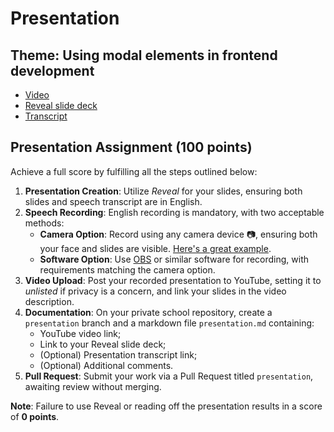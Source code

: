 # Presentation

## Theme: Using modal elements in frontend development

- [Video](https://youtu.be/hCA0dTTzbpk)
- [Reveal slide deck](https://rolling-scopes-school.github.io/mrhoft-JSFE2023Q4/presentation/)
- [Transcript](./transcript.md)

## Presentation Assignment (100 points)

Achieve a full score by fulfilling all the steps outlined below:

1. **Presentation Creation**: Utilize _Reveal_ for your slides, ensuring both slides and speech transcript are in English.
2. **Speech Recording**: English recording is mandatory, with two acceptable methods:
   - **Camera Option**: Record using any camera device 📷, ensuring both your face and slides are visible. [Here's a great example](https://www.youtube.com/watch?v=JezLAu4751Y&feature=youtu.be).
   - **Software Option**: Use [OBS](https://obsproject.com/) or similar software for recording, with requirements matching the camera option.
3. **Video Upload**: Post your recorded presentation to YouTube, setting it to _unlisted_ if privacy is a concern, and link your slides in the video description.
4. **Documentation**: On your private school repository, create a `presentation` branch and a markdown file `presentation.md` containing:
   - YouTube video link;
   - Link to your Reveal slide deck;
   - (Optional) Presentation transcript link;
   - (Optional) Additional comments.
5. **Pull Request**: Submit your work via a Pull Request titled `presentation`, awaiting review without merging.

**Note**: Failure to use Reveal or reading off the presentation results in a score of **0 points**.
